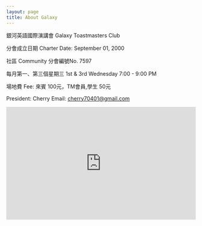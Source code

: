 ```yaml
---
layout: page
title: About Galaxy
---
```



銀河英語國際演講會 Galaxy Toastmasters Club

分會成立日期 Charter Date: September 01, 2000 

社區 Community 分會編號No. 7597  

每月第一、第三個星期三 1st & 3rd Wednesday 7:00 - 9:00 PM 

場地費 Fee: 來賓 100元，TM會員,學生 50元

President: Cherry Email: cherry70401@gmail.com 

<iframe src="https://www.google.com/maps/embed?pb=!1m18!1m12!1m3!1d3615.01747556283!2d121.53017899999999!3d25.033480999999995!2m3!1f0!2f0!3f0!3m2!1i1024!2i768!4f13.1!3m3!1m2!1s0x3442a98213e60fe7%3A0xe91038957f0753f6!2zMTA25Lit6I-v5rCR5ZyL5Y-w5YyX5biC5aSn5a6J5Y2A5L-h576p6Lev5LqM5q61MTk26Jmf!5e0!3m2!1szh-TW!2s!4v1427829594451" 
width="100%" height="300" frameborder="0" style="border:0"></iframe>